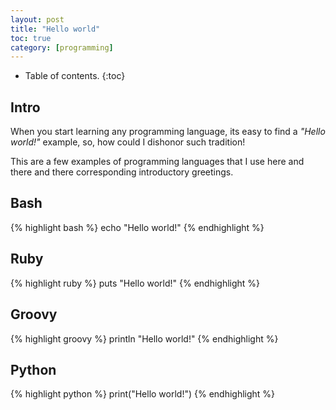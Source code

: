 ```yaml
---
layout: post
title: "Hello world"
toc: true
category: [programming]
---
```


* Table of contents.
{:toc}

## Intro


When you start learning any programming language, its easy to find a
_"Hello world!"_ example, so, how could I dishonor such tradition!

This are a few examples of programming languages that I use here and there
and there corresponding introductory greetings.

## Bash

{% highlight bash %}
echo "Hello world!"
{% endhighlight %}

## Ruby

{% highlight ruby %}
puts "Hello world!"
{% endhighlight %}

## Groovy

{% highlight groovy %}
println "Hello world!"
{% endhighlight %}

## Python

{% highlight python %}
print("Hello world!")
{% endhighlight %}


